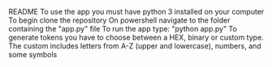README
To use the app you must have python 3 installed on your computer
To begin clone the repository
On powershell navigate to the folder containing the "app.py" file
To run the app type: "python app.py"
To generate tokens you have to choose between a HEX, binary or custom type.
The custom includes letters from A-Z (upper and lowercase), numbers, and some symbols
